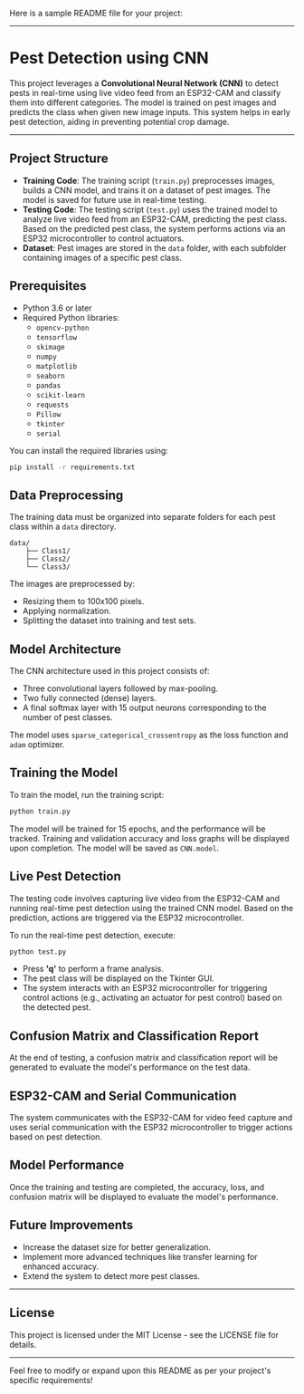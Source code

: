 Here is a sample README file for your project:

---

# Pest Detection using CNN

This project leverages a **Convolutional Neural Network (CNN)** to detect pests in real-time using live video feed from an ESP32-CAM and classify them into different categories. The model is trained on pest images and predicts the class when given new image inputs. This system helps in early pest detection, aiding in preventing potential crop damage.

---

## Project Structure

- **Training Code**: The training script (`train.py`) preprocesses images, builds a CNN model, and trains it on a dataset of pest images. The model is saved for future use in real-time testing.
- **Testing Code**: The testing script (`test.py`) uses the trained model to analyze live video feed from an ESP32-CAM, predicting the pest class. Based on the predicted pest class, the system performs actions via an ESP32 microcontroller to control actuators.
- **Dataset**: Pest images are stored in the `data` folder, with each subfolder containing images of a specific pest class.

## Prerequisites

- Python 3.6 or later
- Required Python libraries:
  - `opencv-python`
  - `tensorflow`
  - `skimage`
  - `numpy`
  - `matplotlib`
  - `seaborn`
  - `pandas`
  - `scikit-learn`
  - `requests`
  - `Pillow`
  - `tkinter`
  - `serial`

You can install the required libraries using:

```bash
pip install -r requirements.txt
```

## Data Preprocessing

The training data must be organized into separate folders for each pest class within a `data` directory.

```
data/
    ├── Class1/
    ├── Class2/
    └── Class3/
```

The images are preprocessed by:
- Resizing them to 100x100 pixels.
- Applying normalization.
- Splitting the dataset into training and test sets.

## Model Architecture

The CNN architecture used in this project consists of:
- Three convolutional layers followed by max-pooling.
- Two fully connected (dense) layers.
- A final softmax layer with 15 output neurons corresponding to the number of pest classes.

The model uses `sparse_categorical_crossentropy` as the loss function and `adam` optimizer.

## Training the Model

To train the model, run the training script:

```bash
python train.py
```

The model will be trained for 15 epochs, and the performance will be tracked. Training and validation accuracy and loss graphs will be displayed upon completion. The model will be saved as `CNN.model`.

## Live Pest Detection

The testing code involves capturing live video from the ESP32-CAM and running real-time pest detection using the trained CNN model. Based on the prediction, actions are triggered via the ESP32 microcontroller.

To run the real-time pest detection, execute:

```bash
python test.py
```

- Press **'q'** to perform a frame analysis.
- The pest class will be displayed on the Tkinter GUI.
- The system interacts with an ESP32 microcontroller for triggering control actions (e.g., activating an actuator for pest control) based on the detected pest.

## Confusion Matrix and Classification Report

At the end of testing, a confusion matrix and classification report will be generated to evaluate the model's performance on the test data.

## ESP32-CAM and Serial Communication

The system communicates with the ESP32-CAM for video feed capture and uses serial communication with the ESP32 microcontroller to trigger actions based on pest detection.

## Model Performance

Once the training and testing are completed, the accuracy, loss, and confusion matrix will be displayed to evaluate the model's performance.

## Future Improvements

- Increase the dataset size for better generalization.
- Implement more advanced techniques like transfer learning for enhanced accuracy.
- Extend the system to detect more pest classes.

---

## License

This project is licensed under the MIT License - see the LICENSE file for details.

---

Feel free to modify or expand upon this README as per your project's specific requirements!
